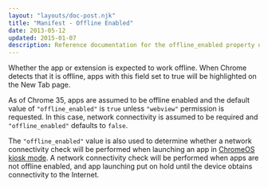 ```yaml
---
layout: "layouts/doc-post.njk"
title: "Manifest - Offline Enabled"
date: 2013-05-12
updated: 2015-01-07
description: Reference documentation for the offline_enabled property of manifest.json.
---
```


Whether the app or extension is expected to work offline. When Chrome detects that it is offline,
apps with this field set to true will be highlighted on the New Tab page.

As of Chrome 35, apps are assumed to be offline enabled and the default value of `"offline_enabled"`
is `true` unless `"webview"` permission is requested. In this case, network connectivity is assumed
to be required and `"offline_enabled"` defaults to `false`.

The `"offline_enabled"` value is also used to determine whether a network connectivity check will be
performed when launching an app in [ChromeOS kiosk mode][1]. A network connectivity check will be
performed when apps are not offline enabled, and app launching put on hold until the device obtains
connectivity to the Internet.

[1]: /apps/manifest/kiosk_enabled
